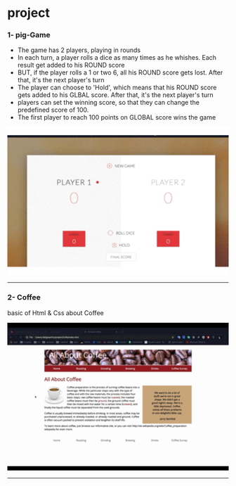 # project


### 1- pig-Game

- The game has 2 players, playing in rounds
- In each turn, a player rolls a dice as many times as he whishes. Each result get added to his ROUND score
- BUT, if the player rolls a 1 or two 6, all his ROUND score gets lost. After that, it's the next player's turn
- The player can choose to 'Hold', which means that his ROUND score gets added to his GLBAL score. After that, it's the next player's turn
- players can set the winning score, so that they can change the predefined score of 100. 
- The first player to reach 100 points on GLOBAL score wins the game
<img src="https://raw.githubusercontent.com/jafarimahdi/project/master/pig-Game/pigGame.gif" width=750>

---
### 2- Coffee

basic of Html & Css about Coffee

<img  src="https://raw.githubusercontent.com/jafarimahdi/project/master/Coffee/Coffee.gif" width= 750>

---



